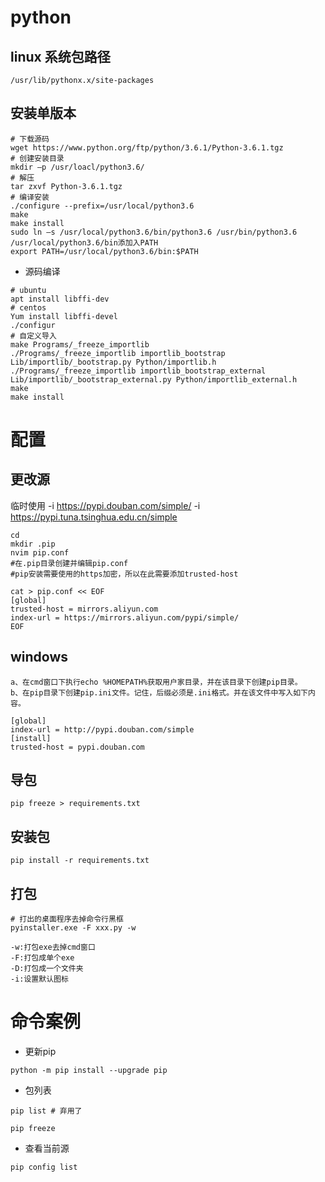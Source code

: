 # python

## linux 系统包路径
```shell
/usr/lib/pythonx.x/site-packages
```

## 安装单版本
```shell
# 下载源码
wget https://www.python.org/ftp/python/3.6.1/Python-3.6.1.tgz 
# 创建安装目录
mkdir –p /usr/loacl/python3.6/ 
# 解压
tar zxvf Python-3.6.1.tgz 
# 编译安装
./configure --prefix=/usr/local/python3.6 
make 
make install 
sudo ln –s /usr/local/python3.6/bin/python3.6 /usr/bin/python3.6 
/usr/local/python3.6/bin添加入PATH 
export PATH=/usr/local/python3.6/bin:$PATH 
```

- 源码编译
```shell
# ubuntu
apt install libffi-dev 
# centos
Yum install libffi-devel 
./configur  
# 自定义导入 
make Programs/_freeze_importlib 
./Programs/_freeze_importlib importlib_bootstrap Lib/importlib/_bootstrap.py Python/importlib.h 
./Programs/_freeze_importlib importlib_bootstrap_external Lib/importlib/_bootstrap_external.py Python/importlib_external.h 
make 
make install  
```

# 配置
## 更改源
临时使用
-i https://pypi.douban.com/simple/ 
-i https://pypi.tuna.tsinghua.edu.cn/simple
```
cd 
mkdir .pip 
nvim pip.conf 
#在.pip目录创建并编辑pip.conf 
#pip安装需要使用的https加密，所以在此需要添加trusted-host 

cat > pip.conf << EOF 
[global] 
trusted-host = mirrors.aliyun.com 
index-url = https://mirrors.aliyun.com/pypi/simple/  
EOF 
```

## windows
```
a、在cmd窗口下执行echo %HOMEPATH%获取用户家目录，并在该目录下创建pip目录。 
b、在pip目录下创建pip.ini文件。记住，后缀必须是.ini格式。并在该文件中写入如下内容。 

[global] 
index-url = http://pypi.douban.com/simple 
[install] 
trusted-host = pypi.douban.com 
```

## 导包
```shell
pip freeze > requirements.txt 
```

## 安装包
```shell
pip install -r requirements.txt 
```

## 打包
```shell
# 打出的桌面程序去掉命令行黑框 
pyinstaller.exe -F xxx.py -w 

-w:打包exe去掉cmd窗口 
-F:打包成单个exe 
-D:打包成一个文件夹 
-i:设置默认图标 
```


# 命令案例
-  更新pip
```shell
python -m pip install --upgrade pip
```

- 包列表
```shell
pip list # 弃用了

pip freeze 
```

- 查看当前源
```shell
pip config list
```
